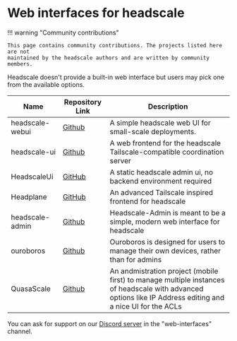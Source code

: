 # Web interfaces for headscale

!!! warning "Community contributions"

    This page contains community contributions. The projects listed here are not
    maintained by the headscale authors and are written by community members.

Headscale doesn't provide a built-in web interface but users may pick one from the available options.

| Name            | Repository Link                                         | Description                                                                         |
| --------------- | ------------------------------------------------------- | ----------------------------------------------------------------------------------- |
| headscale-webui | [Github](https://github.com/ifargle/headscale-webui)    | A simple headscale web UI for small-scale deployments.                              |
| headscale-ui    | [Github](https://github.com/gurucomputing/headscale-ui) | A web frontend for the headscale Tailscale-compatible coordination server           |
| HeadscaleUi     | [GitHub](https://github.com/simcu/headscale-ui)         | A static headscale admin ui, no backend environment required                         |
| Headplane       | [GitHub](https://github.com/tale/headplane)             | An advanced Tailscale inspired frontend for headscale                               |
| headscale-admin | [Github](https://github.com/GoodiesHQ/headscale-admin)  | Headscale-Admin is meant to be a simple, modern web interface for headscale         |
| ouroboros       | [Github](https://github.com/yellowsink/ouroboros)       | Ouroboros is designed for users to manage their own devices, rather than for admins |
| QuasaScale      | [Github](https://github.com/reyzzz/quasaScale-frontend) | An andmistration project (mobile first) to manage multiple instances of headscale with advanced options like IP Address editing and a nice UI for the ACLs |

You can ask for support on our [Discord server](https://discord.gg/c84AZQhmpx) in the "web-interfaces" channel.
